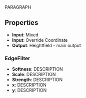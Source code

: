 
PARAGRAPH

## Properties
- **Input**: Mixed
- **Input**: Override Coordinate
- **Output**: Heightfield - main output
### EdgeFilter 
- **Softness**: DESCRIPTION
- **Scale**: DESCRIPTION
- **Strength**: DESCRIPTION
- **x**: DESCRIPTION
- **y**: DESCRIPTION




